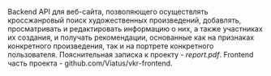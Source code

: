 Backend API для веб-сайта, позволяющего осуществлять кроссжанровый поиск художественных произведений, добавлять, просматривать и редактировать информацию о них, а также участниках их создания, и получать рекомендации, основанные как на признаках конкретного произведения, так и на портрете конкретного пользователя.
Пояснительная записка к проекту - *report.pdf*.
Frontend часть проекта - github.com/Viatus/vkr-frontend.